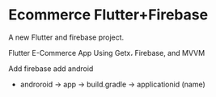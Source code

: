 # Ecommerce Flutter+Firebase

A new Flutter and firebase project.

Flutter E-Commerce App Using Getx، Firebase, and MVVM

Add firebase add android
- androroid -> app -> build.gradle -> applicationid (name)